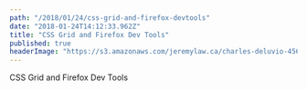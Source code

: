 ```yaml
---
path: "/2018/01/24/css-grid-and-firefox-devtools"
date: "2018-01-24T14:12:33.962Z"
title: "CSS Grid and Firefox Dev Tools"
published: true
headerImage: "https://s3.amazonaws.com/jeremylaw.ca/charles-deluvio-456800.jpg"
---
```


CSS Grid and Firefox Dev Tools